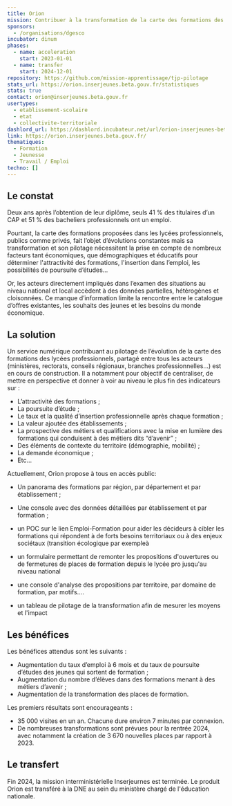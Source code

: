 ```yaml
---
title: Orion
mission: Contribuer à la transformation de la carte des formations des lycées professionnels
sponsors:
  - /organisations/dgesco
incubator: dinum
phases:
  - name: acceleration
    start: 2023-01-01
  - name: transfer
    start: 2024-12-01
repository: https://github.com/mission-apprentissage/tjp-pilotage
stats_url: https://orion.inserjeunes.beta.gouv.fr/statistiques
stats: true
contact: orion@inserjeunes.beta.gouv.fr
usertypes:
  - etablissement-scolaire
  - etat
  - collectivite-territoriale
dashlord_url: https://dashlord.incubateur.net/url/orion-inserjeunes-beta-gouv-fr/
link: https://orion.inserjeunes.beta.gouv.fr/
thematiques:
  - Formation
  - Jeunesse
  - Travail / Emploi
techno: []
---
```

## Le constat

Deux ans après l’obtention de leur diplôme, seuls 41 % des titulaires d’un CAP et 51 % des bacheliers professionnels ont un emploi.

Pourtant, la carte des formations proposées dans les lycées professionnels, publics comme privés, fait l’objet d’évolutions constantes mais sa transformation et son pilotage nécessitent la prise en compte de nombreux facteurs tant économiques, que démographiques et éducatifs pour déterminer l'attractivité des formations, l'insertion dans l’emploi, les possibilités de poursuite d’études… 

Or, les acteurs directement impliqués dans l’examen des situations au niveau national et local accèdent à des données partielles, hétérogènes et cloisonnées. Ce manque d’information limite la rencontre entre le catalogue d’offres existantes, les souhaits des jeunes et les besoins du monde économique. 

## La solution

Un service numérique contribuant au pilotage de l’évolution de la carte des formations des lycées professionnels, partagé entre tous les acteurs (ministères, rectorats, conseils régionaux, branches professionnelles…) est en cours de construction. Il a notamment pour objectif de centraliser, de mettre en perspective et donner à voir au niveau le plus fin des indicateurs sur :
- L’attractivité des formations ;
- La poursuite d’étude ;
- Le taux et la qualité d’insertion professionnelle après chaque formation ;
- La valeur ajoutée des établissements ;
- La prospective des métiers et qualifications avec la mise en lumière des formations qui conduisent à des métiers dits “d’avenir” ;
- Des éléments de contexte du territoire (démographie, mobilité) ;
- La demande économique ;
- Etc…

Actuellement, Orion propose à tous en accès public: 
- Un panorama des formations par région, par département et par établissement ;
- Une console avec des données détaillées par établissement et par formation ; 
- un POC sur le lien Emploi-Formation pour aider les décideurs à cibler les formations qui répondent à de forts besoins territoriaux ou à des enjeux sociétaux (transition écologique par exempleà

- un formulaire permettant de remonter les propositions d'ouvertures ou de fermetures de places de formation depuis le lycée pro jusqu'au niveau national
- une console d'analyse des propositions par territoire, par domaine de formation, par motifs....
- un tableau de pilotage de la transformation afin de mesurer les moyens et l'impact

## Les bénéfices

Les bénéfices attendus sont les suivants : 
- Augmentation du taux d’emploi à 6 mois et du taux de poursuite d’études des jeunes qui sortent de formation ;
- Augmentation du nombre d’élèves dans des formations menant à des métiers d’avenir ;
- Augmentation de la transformation des places de formation.

Les premiers résultats sont encourageants : 
- 35 000 visites en un an. Chacune dure environ 7 minutes par connexion.
- De nombreuses transformations sont prévues pour la rentrée 2024, avec notamment la création de 3 670 nouvelles places par rapport à 2023.


## Le transfert

Fin 2024, la mission interministérielle Inserjeurnes est terminée. Le produit Orion est transféré à la DNE au sein du ministère chargé de l'éducation nationale.



